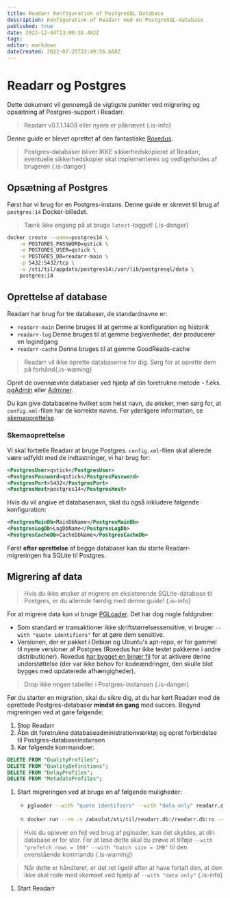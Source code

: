 ```yaml
---
title: Readarr Konfiguration af PostgreSQL Database
description: Konfiguration af Readarr med en PostgreSQL-database
published: true
date: 2022-12-04T23:00:38.482Z
tags: 
editor: markdown
dateCreated: 2022-07-25T22:49:56.668Z
---
```


# Readarr og Postgres

Dette dokument vil gennemgå de vigtigste punkter ved migrering og opsætning af Postgres-support i Readarr.

> Readarr v0.1.1.1408 eller nyere er påkrævet
{.is-info}

Denne guide er blevet oprettet af den fantastiske [Roxedus](https://github.com/Roxedus).

> Postgres-databaser bliver IKKE sikkerhedskopieret af Readarr, eventuelle sikkerhedskopier skal implementeres og vedligeholdes af brugeren
{.is-danger}

## Opsætning af Postgres

Først har vi brug for en Postgres-instans. Denne guide er skrevet til brug af `postgres:14` Docker-billedet.

> Tænk ikke engang på at bruge `latest`-tagget! {.is-danger}

```bash
docker create --name=postgres14 \
    -e POSTGRES_PASSWORD=qstick \
    -e POSTGRES_USER=qstick \
    -e POSTGRES_DB=readarr-main \
    -p 5432:5432/tcp \
    -v /sti/til/appdata/postgres14:/var/lib/postgresql/data \
    postgres:14
```

## Oprettelse af database

Readarr har brug for tre databaser, de standardnavne er:

- `readarr-main`   Denne bruges til at gemme al konfiguration og historik
- `readarr-log`    Denne bruges til at gemme begivenheder, der producerer en logindgang
- `readarr-cache`    Denne bruges til at gemme GoodReads-cache

> Readarr vil ikke oprette databaserne for dig. Sørg for at oprette dem på forhånd{.is-warning}

Opret de ovennævnte databaser ved hjælp af din foretrukne metode - f.eks. [pgAdmin](https://www.pgadmin.org/) eller [Adminer](https://www.adminer.org/).

Du kan give databaserne hvilket som helst navn, du ønsker, men sørg for, at `config.xml`-filen har de korrekte navne. For yderligere information, se [skemaoprettelse](/readarr/postgres-setup#schema-creation).

### Skemaoprettelse

Vi skal fortælle Readarr at bruge Postgres. `config.xml`-filen skal allerede være udfyldt med de indtastninger, vi har brug for:

```xml
<PostgresUser>qstick</PostgresUser>
<PostgresPassword>qstick</PostgresPassword>
<PostgresPort>5432</PostgresPort>
<PostgresHost>postgres14</PostgresHost>
```

Hvis du vil angive et databasenavn, skal du også inkludere følgende konfiguration:

```xml
<PostgresMainDb>MainDbName</PostgresMainDb>
<PostgresLogDb>LogDbName</PostgresLogDb>
<PostgresCacheDb>CacheDbName</PostgresCacheDb>
```

Først **efter oprettelse** af begge databaser kan du starte Readarr-migreringen fra SQLite til Postgres.

## Migrering af data

> Hvis du ikke ønsker at migrere en eksisterende SQLite-database til Postgres, er du allerede færdig med denne guide! {.is-info}

For at migrere data kan vi bruge [PGLoader](https://github.com/dimitri/pgloader). Det har dog nogle faldgruber:

- Som standard er transaktioner ikke skriftstørrelsessensitive, vi bruger `--with "quote identifiers"` for at gøre dem sensitive.
- Versionen, der er pakket i Debian og Ubuntu's apt-repo, er for gammel til nyere versioner af Postgres (Roxedus har ikke testet pakkerne i andre distributioner).
  Roxedus [har bygget en binær fil](https://github.com/Roxedus/Pgloader-bin) for at aktivere denne understøttelse (der var ikke behov for kodeændringer, den skulle blot bygges med opdaterede afhængigheder).

> Drop ikke nogen tabeller i Postgres-instansen {.is-danger}

Før du starter en migration, skal du sikre dig, at du har kørt Readarr mod de oprettede Postgres-databaser **mindst én gang** med succes. Begynd migreringen ved at gøre følgende:

1. Stop Readarr
1. Åbn dit foretrukne databaseadministrationværktøj og opret forbindelse til Postgres-databaseinstansen
1. Kør følgende kommandoer:

```SQL
DELETE FROM "QualityProfiles";
DELETE FROM "QualityDefinitions";
DELETE FROM "DelayProfiles";
DELETE FROM "MetadataProfiles";
```

1. Start migreringen ved at bruge en af følgende muligheder:

    - ```bash
      pgloader --with "quote identifiers" --with "data only" readarr.db 'postgresql://qstick:qstick@localhost/readarr-main'
      ```

    - ```bash
      docker run --rm -v /absolut/sti/til/readarr.db:/readarr.db:ro --network=host ghcr.io/roxedus/pgloader --with "quote identifiers" --with "data only" /readarr.db "postgresql://qstick:qstick@localhost/readarr-main"
      ```

> Hvis du oplever en fejl ved brug af pgloader, kan det skyldes, at din database er for stor. For at løse dette skal du prøve at tilføje `--with "prefetch rows = 100" --with "batch size = 1MB"` til den ovenstående kommando {.is-warning}

> Når dette er håndteret, er det ret ligetil efter at have fortalt den, at den ikke skal rode med skemaet ved hjælp af `--with "data only"`
{.is-info}

1. Start Readarr
